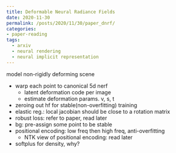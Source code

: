 ```yaml
---
title: Deformable Neural Radiance Fields
date: 2020-11-30
permalink: /posts/2020/11/30/paper_dnrf/
categories:
- paper-reading
tags:
  - arxiv
  - neural rendering
  - neural implicit representation
---
```


model non-rigidly deforming scene
- warp each point to canonical 5d nerf
  - latent deformation code per image
  - estimate deformation params. v, s, t
- zeroing out hf for stable(non-overfitting) training
- elastic reg.: local jacobian should be close to a rotation matrix
- robust loss: refer to paper, read later
- bg: pre-assign some point to be stable
- positional encoding: low freq then high freq, anti-overfitting
  - NTK view of positional encoding: read later
- softplus for density, why?
